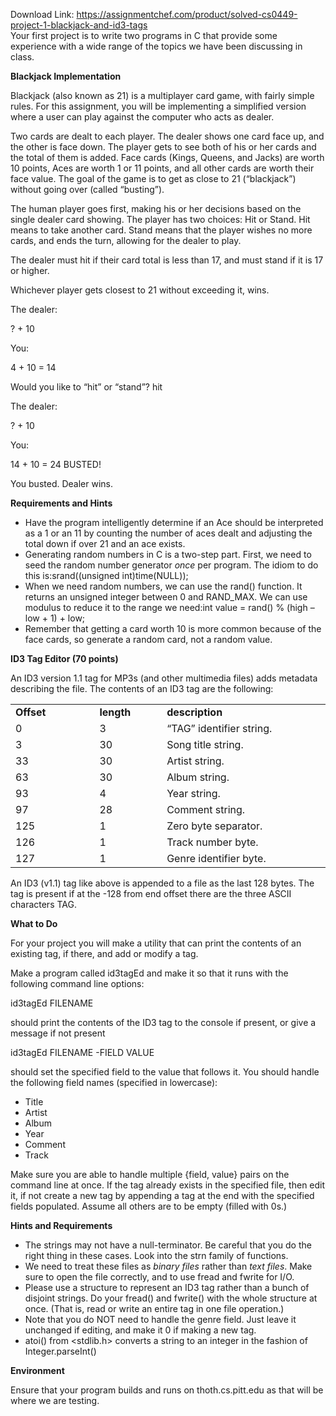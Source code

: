 Download Link: https://assignmentchef.com/product/solved-cs0449-project-1-blackjack-and-id3-tags
<br>
Your first project is to write two programs in C that provide some experience with a wide range of the topics we have been discussing in class.

<strong>Blackjack Implementation </strong>

Blackjack (also known as 21) is a multiplayer card game, with fairly simple rules. For this assignment, you will be implementing a simplified version where a user can play against the computer who acts as dealer.

Two cards are dealt to each player. The dealer shows one card face up, and the other is face down.  The player gets to see both of his or her cards and the total of them is added. Face cards (Kings, Queens, and Jacks) are worth 10 points, Aces are worth 1 or 11 points, and all other cards are worth their face value. The goal of the game is to get as close to 21 (“blackjack”) without going over (called “busting”).

The human player goes first, making his or her decisions based on the single dealer card showing. The player has two choices: Hit or Stand. Hit means to take another card. Stand means that the player wishes no more cards, and ends the turn, allowing for the dealer to play.

The dealer must hit if their card total is less than 17, and must stand if it is 17 or higher.

Whichever player gets closest to 21 without exceeding it, wins.




The dealer:

? + 10




You:

4 + 10 = 14

Would you like to “hit” or “stand”? hit

The dealer:

? + 10




You:

14 + 10 = 24 BUSTED!




You busted. Dealer wins.

<strong> </strong>

<strong>Requirements and Hints </strong>

<ul>

 <li>Have the program intelligently determine if an Ace should be interpreted as a 1 or an 11 by counting the number of aces dealt and adjusting the total down if over 21 and an ace exists.</li>

 <li>Generating random numbers in C is a two-step part. First, we need to seed the random number generator <em>once</em> per program. The idiom to do this is:srand((unsigned int)time(NULL));</li>

 <li>When we need random numbers, we can use the rand() function. It returns an unsigned integer between 0 and RAND_MAX. We can use modulus to reduce it to the range we need:int value = rand() % (high – low + 1) + low;</li>

 <li>Remember that getting a card worth 10 is more common because of the face cards, so generate a random card, not a random value.</li>

</ul>

<strong>ID3 Tag Editor (70 points)</strong>

An ID3 version 1.1 tag for MP3s (and other multimedia files) adds metadata describing the file. The contents of an ID3 tag are the following:

<table>

 <tbody>

  <tr>

   <td width="119"><strong>Offset</strong></td>

   <td width="92"><strong>length</strong></td>

   <td width="247"><strong>description</strong></td>

  </tr>

  <tr>

   <td width="119">0</td>

   <td width="92">3</td>

   <td width="247">“TAG” identifier string.</td>

  </tr>

  <tr>

   <td width="119">3</td>

   <td width="92">30</td>

   <td width="247">Song title string.</td>

  </tr>

  <tr>

   <td width="119">33</td>

   <td width="92">30</td>

   <td width="247">Artist string.</td>

  </tr>

  <tr>

   <td width="119">63</td>

   <td width="92">30</td>

   <td width="247">Album string.</td>

  </tr>

  <tr>

   <td width="119">93</td>

   <td width="92">4</td>

   <td width="247">Year string.</td>

  </tr>

  <tr>

   <td width="119">97</td>

   <td width="92">28</td>

   <td width="247">Comment string.</td>

  </tr>

  <tr>

   <td width="119">125</td>

   <td width="92">1</td>

   <td width="247">Zero byte separator.</td>

  </tr>

  <tr>

   <td width="119">126</td>

   <td width="92">1</td>

   <td width="247">Track number byte.</td>

  </tr>

  <tr>

   <td width="119">127</td>

   <td width="92">1</td>

   <td width="247">Genre identifier byte.</td>

  </tr>

 </tbody>

</table>




An ID3 (v1.1) tag like above is appended to a file as the last 128 bytes. The tag is present if at the -128 from end offset there are the three ASCII characters TAG.

<strong>What to Do</strong>

For your project you will make a utility that can print the contents of an existing tag, if there, and add or modify a tag.

Make a program called id3tagEd and make it so that it runs with the following command line options:

id3tagEd FILENAME

should print the contents of the ID3 tag to the console if present, or give a message if not present

id3tagEd FILENAME -FIELD VALUE

should set the specified field to the value that follows it. You should handle the following field names (specified in lowercase):

<ul>

 <li>Title</li>

 <li>Artist</li>

 <li>Album</li>

 <li>Year</li>

 <li>Comment</li>

 <li>Track</li>

</ul>




Make sure you are able to handle multiple {field, value} pairs on the command line at once. If the tag already exists in the specified file, then edit it, if not create a new tag by appending a tag at the end with the specified fields populated. Assume all others are to be empty (filled with 0s.)

<strong>Hints and Requirements</strong>

<ul>

 <li>The strings may not have a null-terminator. Be careful that you do the right thing in these cases. Look into the strn family of functions.</li>

 <li>We need to treat these files as <em>binary files</em> rather than <em>text files</em>. Make sure to open the file correctly, and to use fread and fwrite for I/O.</li>

 <li>Please use a structure to represent an ID3 tag rather than a bunch of disjoint strings. Do your fread() and fwrite() with the whole structure at once. (That is, read or write an entire tag in one file operation.)</li>

 <li>Note that you do NOT need to handle the genre field. Just leave it unchanged if editing, and make it 0 if making a new tag.</li>

 <li>atoi() from &lt;stdlib.h&gt; converts a string to an integer in the fashion of Integer.parseInt()</li>

</ul>

<strong>Environment</strong>

Ensure that your program builds and runs on thoth.cs.pitt.edu as that will be where we are testing.